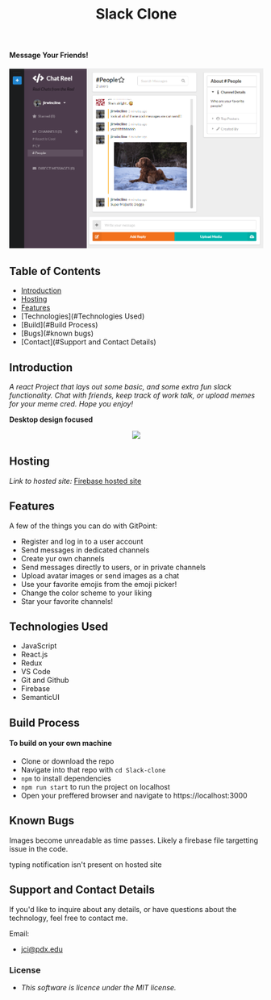 <h1 align="center"> Slack Clone </h1> <br>

#### Message Your Friends!

![screenshot](screenshot.png)

<!-- START doctoc generated TOC please keep comment here to allow auto update -->
<!-- DON'T EDIT THIS SECTION, INSTEAD RE-RUN doctoc TO UPDATE -->

## Table of Contents

- [Introduction](#introduction)
- [Hosting](#hosting)
- [Features](#features)
- [Technologies](#Technologies Used)
- [Build](#Build Process)
- [Bugs](#known bugs)
- [Contact](#Support and Contact Details)

<!-- END doctoc generated TOC please keep comment here to allow auto update -->

## Introduction

_A react Project that lays out some basic, and some extra fun slack functionality. Chat with friends, keep track of work talk, or upload memes for your meme cred. Hope you enjoy!_

**Desktop design focused**

<p align="center">
  <img src = "https://slackhq.com/wp-content/uploads/2019/01/slack-brand-refresh_03-new-logos.jpg" width=350>
</p>

## Hosting

_Link to hosted site:_
[Firebase hosted site](https://react-slack-clone-bb600.firebaseapp.com)

## Features

A few of the things you can do with GitPoint:

- Register and log in to a user account
- Send messages in dedicated channels
- Create yur own channels
- Send messages directly to users, or in private channels
- Upload avatar images or send images as a chat
- Use your favorite emojis from the emoji picker!
- Change the color scheme to your liking
- Star your favorite channels!

## Technologies Used

- JavaScript
- React.js
- Redux
- VS Code
- Git and Github
- Firebase
- SemanticUI

## Build Process

#### To build on your own machine

- Clone or download the repo
- Navigate into that repo with `cd Slack-clone`
- `npm` to install dependencies
- `npm run start` to run the project on localhost
- Open your preffered browser and navigate to https://localhost:3000

## Known Bugs

Images become unreadable as time passes. Likely a firebase file targetting issue in the code.

typing notification isn't present on hosted site

## Support and Contact Details

If you'd like to inquire about any details, or have questions about the technology, feel free to contact me.

Email:

- jci@pdx.edu

### License

- _This software is licence under the MIT license._
